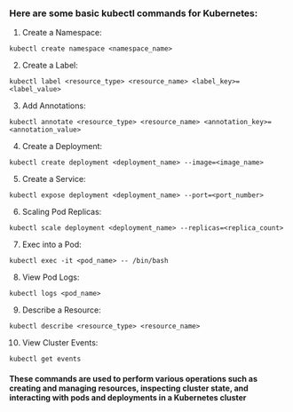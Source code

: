 ### Here are some basic kubectl commands for Kubernetes:

1. Create a Namespace:
```
kubectl create namespace <namespace_name>
```

2. Create a Label:

```
kubectl label <resource_type> <resource_name> <label_key>=<label_value>
```

3. Add Annotations:
```
kubectl annotate <resource_type> <resource_name> <annotation_key>=<annotation_value>
```

4. Create a Deployment:
```
kubectl create deployment <deployment_name> --image=<image_name>
```

5. Create a Service:
```
kubectl expose deployment <deployment_name> --port=<port_number>
```

6. Scaling Pod Replicas:
```
kubectl scale deployment <deployment_name> --replicas=<replica_count>
```

7. Exec into a Pod:
```
kubectl exec -it <pod_name> -- /bin/bash
```

8. View Pod Logs:
```
kubectl logs <pod_name>
```

9. Describe a Resource:
```
kubectl describe <resource_type> <resource_name>
```

10. View Cluster Events:
```
kubectl get events
```

#### These commands are used to perform various operations such as creating and managing resources, inspecting cluster state, and interacting with pods and deployments in a Kubernetes cluster